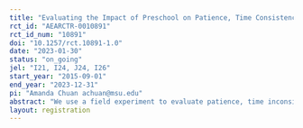 ```yaml
---
title: "Evaluating the Impact of Preschool on Patience, Time Consistency and Commitment Demand"
rct_id: "AEARCTR-0010891"
rct_id_num: "10891"
doi: "10.1257/rct.10891-1.0"
date: "2023-01-30"
status: "on_going"
jel: "I21, I24, J24, I26"
start_year: "2015-09-01"
end_year: "2023-12-31"
pi: "Amanda Chuan achuan@msu.edu"
abstract: "We use a field experiment to evaluate patience, time inconsistency and commitment demand among young children. We first show that patience at ages 5-10 positively predicts reading scores up to 4 years later, even when controlling for cognitive and executive function assessment scores. In contrast, time inconsistency and commitment demand do not predict reading scores. Second, we evaluate whether preschool affects patience. We leverage a field experiment that randomized children to different preschool curricula. We find that children who were offered the preschool curriculum focused on self-regulation make patient decisions in both periods of the experiment, whereas control children who were not offered the preschool intervention do not. Further, preschool helps children use commitment devices to manage their time inconsistency, but does not affect time inconsistency directly."
layout: registration
---
```


